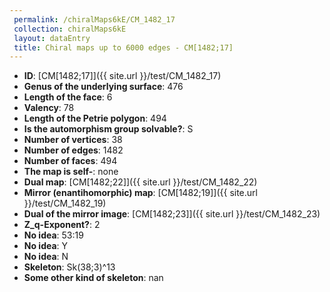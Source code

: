 ```yaml
--- 
 permalink: /chiralMaps6kE/CM_1482_17 
 collection: chiralMaps6kE
 layout: dataEntry
 title: Chiral maps up to 6000 edges - CM[1482;17]
---
```


- **ID**: [CM[1482;17]]({{ site.url }}/test/CM_1482_17)
- **Genus of the underlying surface**: 476
- **Length of the face**: 6
- **Valency**: 78
- **Length of the Petrie polygon**: 494
- **Is the automorphism group solvable?**: S
- **Number of vertices**: 38
- **Number of edges**: 1482
- **Number of faces**: 494
- **The map is self-**: none
- **Dual map**: [CM[1482;22]]({{ site.url }}/test/CM_1482_22)
- **Mirror (enantihomorphic) map**: [CM[1482;19]]({{ site.url }}/test/CM_1482_19)
- **Dual of the mirror image**: [CM[1482;23]]({{ site.url }}/test/CM_1482_23)
- **Z_q-Exponent?**: 2
- **No idea**:  53:19
- **No idea**: Y
- **No idea**: N
- **Skeleton**: Sk(38;3)^13
- **Some other kind of skeleton**: nan
